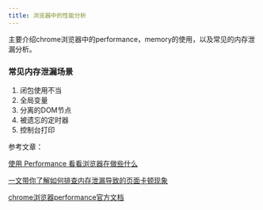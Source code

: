 ```yaml
---
title: 浏览器中的性能分析
---
```


主要介绍chrome浏览器中的performance，memory的使用，以及常见的内存泄漏分析。

### 常见内存泄漏场景

1. 闭包使用不当
2. 全局变量
3. 分离的DOM节点
4. 被遗忘的定时器
5. 控制台打印

参考文章：

[使用 Performance 看看浏览器在做些什么](https://mp.weixin.qq.com/s/Hwe3ahORoV0HrkKFfVokqw)

[一文带你了解如何排查内存泄漏导致的页面卡顿现象](https://mp.weixin.qq.com/s/B1veYxEPzs3LJF-ZT3JWPg)

[chrome浏览器performance官方文档](https://developer.chrome.com/docs/devtools/evaluate-performance/reference/)